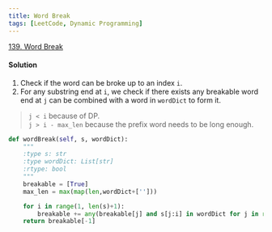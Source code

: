 ```yaml
---
title: Word Break
tags: [LeetCode, Dynamic Programming]
---
```


[139. Word Break](https://leetcode.com/problems/word-break/)
#### Solution 
1. Check if the word can be broke up to an index `i`.  
1. For any substring end at `i`, we check if there exists any breakable word end at `j` can be combined with a word in 
`wordDict` to form it.
> `j < i` because of DP.  
> `j > i - max_len` because the prefix word needs to be long enough.  
```python
def wordBreak(self, s, wordDict):
    """
    :type s: str
    :type wordDict: List[str]
    :rtype: bool
    """
    breakable = [True]
    max_len = max(map(len,wordDict+['']))

    for i in range(1, len(s)+1):
        breakable += any(breakable[j] and s[j:i] in wordDict for j in range(max(0, i-max_len),i)),
    return breakable[-1]
```